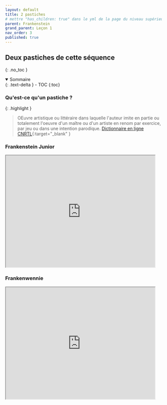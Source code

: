 ```yaml
---
layout: default
title: 2 pastiches
# mettre "has_children: true" dans le yml de la page du niveau supérieur
parent: Frankenstein
grand_parent: Leçon 1
nav_order: 3
published: true
---
```

## Deux pastiches de cette séquence
{: .no_toc }

<details open markdown="block">
  <summary>
    Sommaire
  </summary>
  {: .text-delta }
- TOC
{:toc}
</details>

### Qu'est-ce qu'un pastiche ?

{: .highlight }
> OEuvre artistique ou littéraire dans laquelle l'auteur imite en partie ou totalement l'oeuvre d'un maître ou d'un artiste en renom par exercice, par jeu ou dans une intention parodique.
> [Dictionnaire en ligne CNRTL](https://www.cnrtl.fr/definition/pastiche){:target="_blank" }

### Frankenstein Junior

<iframe src="https://drive.google.com/file/d/1w9UCHUB3ocag649eJCCR17ixyecRHy25/preview" width="480" height="360" allow="autoplay"></iframe>

### Frankenwennie

<iframe src="https://drive.google.com/file/d/1w1onmjyTTDQCdNE9zDwSd47cNuEB1wJL/preview" width="480" height="360" allow="autoplay"></iframe>
